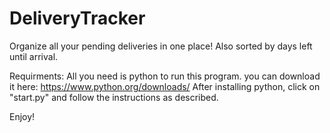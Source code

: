 # DeliveryTracker
Organize all your pending deliveries in one place! Also sorted by days left until arrival.

Requirments:
All you need is python to run this program. you can download it here:
https://www.python.org/downloads/
After installing python, click on "start.py" and follow the instructions as described.

Enjoy!
